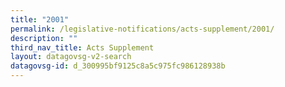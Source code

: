 ```yaml
---
title: "2001"
permalink: /legislative-notifications/acts-supplement/2001/
description: ""
third_nav_title: Acts Supplement
layout: datagovsg-v2-search
datagovsg-id: d_300995bf9125c8a5c975fc986128938b
---
```

